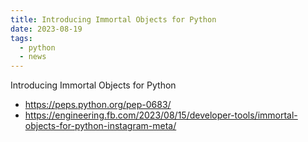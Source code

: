```yaml
---
title: Introducing Immortal Objects for Python
date: 2023-08-19
tags:
  - python
  - news
---
```


Introducing Immortal Objects for Python

- https://peps.python.org/pep-0683/
- https://engineering.fb.com/2023/08/15/developer-tools/immortal-objects-for-python-instagram-meta/
